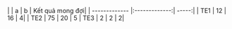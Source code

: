 |         | a          | b | Kết quả mong đợi|
| ------------- |:-------------:| -----:|
| TE1      | 12 | 16 | 4|
| TE2     | 75      |   20 | 5
| TE3 | 2      |    2 | 2|
